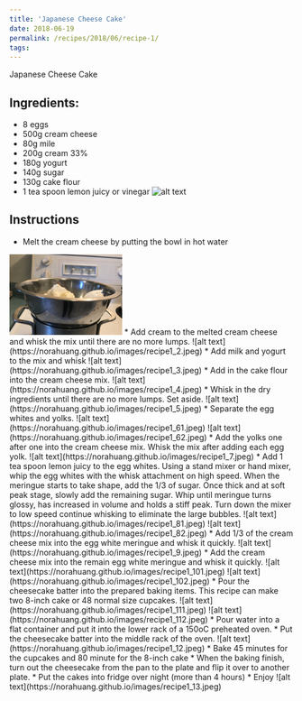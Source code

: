```yaml
---
title: 'Japanese Cheese Cake'
date: 2018-06-19
permalink: /recipes/2018/06/recipe-1/
tags:
---
```


Japanese Cheese Cake

Ingredients:
------
* 8 eggs
* 500g cream cheese
* 80g mile
* 200g cream 33%
* 180g yogurt
* 140g sugar
* 130g cake flour
* 1 tea spoon lemon juicy or vinegar
![alt text](https://norahuang.github.io/images/recipe1.jpeg)

Instructions
------
* Melt the cream cheese by putting the bowl in hot water 
<img src="images/recipe1_1.jpeg" alt="drawing" style="width:200px;"/>
* Add cream to the melted cream cheese and whisk the mix until there are no more lumps. 
![alt text](https://norahuang.github.io/images/recipe1_2.jpeg)
* Add milk and yogurt to the mix and whisk
![alt text](https://norahuang.github.io/images/recipe1_3.jpeg)
* Add in the cake flour into the cream cheese mix. 
![alt text](https://norahuang.github.io/images/recipe1_4.jpeg)
* Whisk in the dry ingredients until there are no more lumps. Set aside.
![alt text](https://norahuang.github.io/images/recipe1_5.jpeg)
* Separate the egg whites and yolks.
![alt text](https://norahuang.github.io/images/recipe1_61.jpeg)
![alt text](https://norahuang.github.io/images/recipe1_62.jpeg)
* Add the yolks one after one into the cream cheese mix. Whisk the mix after adding each egg yolk.
![alt text](https://norahuang.github.io/images/recipe1_7.jpeg)
* Add 1 tea spoon lemon juicy to the egg whites. Using a stand mixer or hand mixer, whip the egg whites with the whisk attachment on high speed. When the meringue starts to take shape, add the 1/3 of sugar. Once thick and at soft peak stage, slowly add the remaining sugar. Whip until meringue turns glossy, has increased in volume and holds a stiff peak. Turn down the mixer to low speed continue whisking to eliminate the large bubbles.
![alt text](https://norahuang.github.io/images/recipe1_81.jpeg)
![alt text](https://norahuang.github.io/images/recipe1_82.jpeg)
* Add 1/3 of the cream cheese mix into the egg white meringue and whisk it quickly.
![alt text](https://norahuang.github.io/images/recipe1_9.jpeg)
* Add the cream cheese mix into the remain egg white meringue and whisk it quickly.
![alt text](https://norahuang.github.io/images/recipe1_101.jpeg)
![alt text](https://norahuang.github.io/images/recipe1_102.jpeg)
* Pour the cheesecake batter into the prepared baking items. This recipe can make two 8-inch cake or 48 normal size cupcakes. 
![alt text](https://norahuang.github.io/images/recipe1_111.jpeg)
![alt text](https://norahuang.github.io/images/recipe1_112.jpeg)
* Pour water into a flat container and put it into the lower rack of a 150oC preheated oven.
* Put the cheesecake batter into the middle rack of the oven.
![alt text](https://norahuang.github.io/images/recipe1_12.jpeg)
* Bake 45 minutes for the cupcakes and 80 minute for the 8-inch cake
* When the baking finish, turn out the cheesecake from the pan to the plate and flip it over to another plate.
* Put the cakes into fridge over night (more than 4 hours)
* Enjoy
![alt text](https://norahuang.github.io/images/recipe1_13.jpeg)




